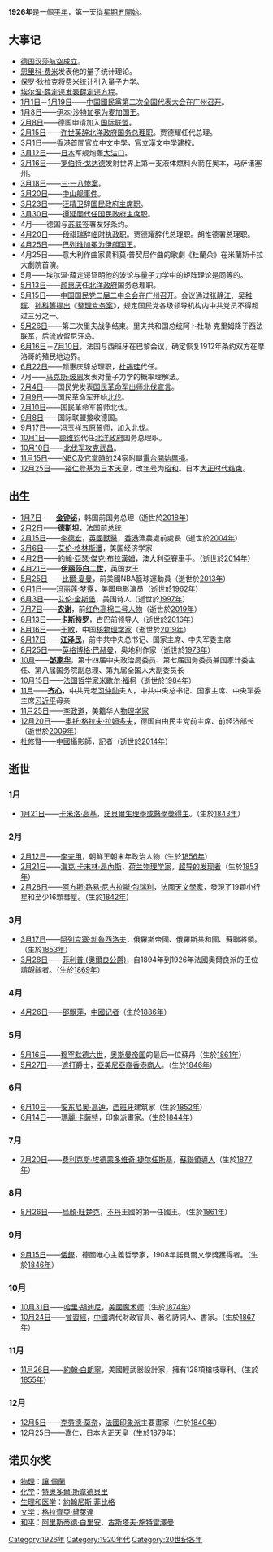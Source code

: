 **1926年**是一個[平年](https://zh.wikipedia.org/wiki/平年 "wikilink")，第一天從[星期五開始](https://zh.wikipedia.org/wiki/星期五 "wikilink")。

## 大事记

  - [德国汉莎航空成立](https://zh.wikipedia.org/wiki/德国汉莎航空 "wikilink")。
  - [恩里科·费米](../Page/恩里科·费米.md "wikilink")发表他的量子统计理论。
  - [保罗·狄拉克](../Page/保罗·狄拉克.md "wikilink")将[费米统计引入](https://zh.wikipedia.org/wiki/费米统计 "wikilink")[量子力学](../Page/量子力学.md "wikilink")。
  - [埃尔温·薛定谔发表](https://zh.wikipedia.org/wiki/薛定谔 "wikilink")[薛定谔方程](../Page/薛定谔方程.md "wikilink")。
  - [1月1日](../Page/1月1日.md "wikilink")－[1月19日](../Page/1月19日.md "wikilink")——[中国國民黨第二次全国代表大会在](https://zh.wikipedia.org/wiki/中国國民黨第二次全国代表大会 "wikilink")[广州召开](https://zh.wikipedia.org/wiki/广州 "wikilink")。
  - [1月8日](../Page/1月8日.md "wikilink")——[伊本·沙特加冕为](../Page/阿卜杜勒-阿齐兹·本·阿卜杜拉赫曼·本·费萨尔·阿勒沙特.md "wikilink")[麦加国王](../Page/麥加.md "wikilink")。
  - [2月8日](../Page/2月8日.md "wikilink")——德国申请加入[国际联盟](../Page/國際聯盟.md "wikilink")。
  - [2月15日](../Page/2月15日.md "wikilink")——[许世英辞](https://zh.wikipedia.org/wiki/许世英 "wikilink")[北洋政府](../Page/北洋政府.md "wikilink")[国务总理职](../Page/中華民國國務總理.md "wikilink")。贾德耀任代总理。
  - [3月1日](../Page/3月1日.md "wikilink")——[香港](../Page/香港.md "wikilink")首間官立中文中學，[官立漢文中學建校](https://zh.wikipedia.org/wiki/官立漢文中學 "wikilink")。
  - [3月12日](../Page/3月12日.md "wikilink")——[日本](../Page/日本.md "wikilink")军舰炮轰[大沽口](https://zh.wikipedia.org/wiki/大沽 "wikilink")。
  - [3月16日](../Page/3月16日.md "wikilink")——[罗伯特·戈达德](../Page/罗伯特·戈达德.md "wikilink")发射世界上第一支液体燃料火箭在奥本，马萨诸塞州。
  - [3月18日](../Page/3月18日.md "wikilink")——[三·一八惨案](https://zh.wikipedia.org/wiki/三·一八惨案 "wikilink")。
  - [3月20日](../Page/3月20日.md "wikilink")——[中山舰事件](../Page/中山舰事件.md "wikilink")。
  - [3月23日](../Page/3月23日.md "wikilink")——[汪精卫](../Page/汪精卫.md "wikilink")辞[国民政府主席职](https://zh.wikipedia.org/wiki/国民政府主席 "wikilink")。
  - [3月30日](../Page/3月30日.md "wikilink")——[谭延闓代任国民政府主席职](https://zh.wikipedia.org/wiki/谭延闓 "wikilink")。
  - 4月——德国与[苏联](../Page/苏联.md "wikilink")签署友好条约。
  - [4月20日](../Page/4月20日.md "wikilink")——[段祺瑞](../Page/段祺瑞.md "wikilink")辞[临时执政职](../Page/中華民國大總統.md "wikilink")。贾德耀辞代总理职。胡惟德署总理职。
  - [4月25日](../Page/4月25日.md "wikilink")——[巴列维加冕为](https://zh.wikipedia.org/wiki/穆罕默德·礼萨·巴列维 "wikilink")[伊朗国王](https://zh.wikipedia.org/wiki/伊朗 "wikilink")。
  - 4月25日——意大利作曲家賈科莫·普契尼作曲的歌劇《杜蘭朵》在米蘭斯卡拉大劇院首演。
  - 5月——埃尔温·薛定谔证明他的波论与量子力学中的矩阵理论是同等的。
  - [5月13日](../Page/5月13日.md "wikilink")——[颜惠庆](../Page/颜惠庆.md "wikilink")任[北洋政府](../Page/北洋政府.md "wikilink")国务总理职。
  - [5月15日](../Page/5月15日.md "wikilink")——[中国国民党二届二中全会在](https://zh.wikipedia.org/wiki/中国国民党 "wikilink")[广州召开](https://zh.wikipedia.org/wiki/广州 "wikilink")。会议通过[张静江](https://zh.wikipedia.org/wiki/张静江 "wikilink")、[吴稚晖](https://zh.wikipedia.org/wiki/吴稚晖 "wikilink")、[孙科等提出](https://zh.wikipedia.org/wiki/孙科 "wikilink")《[整理党务案](https://zh.wikipedia.org/wiki/整理党务案 "wikilink")》，规定国民党各级领导机构内中共党员不得超过三分之一。
  - [5月26日](../Page/5月26日.md "wikilink")——第二次里夫战争结束。里夫共和国总统阿卜杜勒·克里姆降于西法联军，后流放留尼汪岛。
  - [6月16日](../Page/6月16日.md "wikilink")－[7月10日](https://zh.wikipedia.org/wiki/7月10日 "wikilink")，法国与西班牙在巴黎会议，确定恢复1912年条约双方在摩洛哥的殖民地边界。
  - [6月22日](../Page/6月22日.md "wikilink")——颜惠庆辞总理职，[杜錫珪](../Page/杜錫珪.md "wikilink")代任。
  - 7月——[马克斯·玻恩](../Page/马克斯·玻恩.md "wikilink")发表对量子力学的概率理解法。
  - [7月4日](../Page/7月4日.md "wikilink")——国民党发表[国民革命军出师](../Page/國民革命軍.md "wikilink")[北伐宣言](https://zh.wikipedia.org/wiki/北伐 "wikilink")。
  - [7月9日](https://zh.wikipedia.org/wiki/7月9日 "wikilink")——国民革命军开始[北伐](https://zh.wikipedia.org/wiki/北伐 "wikilink")。
  - [7月10日](https://zh.wikipedia.org/wiki/7月10日 "wikilink")——国民革命军誓师北伐。
  - [9月8日](../Page/9月8日.md "wikilink")——国际联盟接收德国。
  - [9月17日](../Page/9月17日.md "wikilink")——[冯玉祥](../Page/冯玉祥.md "wikilink")五原誓师，加入北伐。
  - [10月1日](../Page/10月1日.md "wikilink")——[顾维钧](../Page/顾维钧.md "wikilink")代任[北洋政府](../Page/北洋政府.md "wikilink")国务总理职。
  - [10月10日](../Page/10月10日.md "wikilink")——[北伐军攻克](../Page/國民革命軍.md "wikilink")[武昌](https://zh.wikipedia.org/wiki/武昌 "wikilink")。
  - [11月15日](../Page/11月15日.md "wikilink")——[NBC及它當時的](https://zh.wikipedia.org/wiki/NBC "wikilink")24家附屬[電台開始](https://zh.wikipedia.org/wiki/電台 "wikilink")[廣播](https://zh.wikipedia.org/wiki/廣播 "wikilink")。
  - [12月25日](../Page/12月25日.md "wikilink")——[裕仁登基为](../Page/昭和天皇.md "wikilink")[日本天皇](https://zh.wikipedia.org/wiki/日本天皇 "wikilink")，改[年号](../Page/年号.md "wikilink")为[昭和](../Page/昭和.md "wikilink")。日本[大正时代结束](https://zh.wikipedia.org/wiki/大正时代 "wikilink")。

## 出生

  - [1月7日](../Page/1月7日.md "wikilink")——**[金钟泌](https://zh.wikipedia.org/wiki/金钟泌 "wikilink")**，韩国前国务总理（逝世於[2018年](../Page/2018年.md "wikilink")）
  - [2月2日](../Page/2月2日.md "wikilink")——**[德斯坦](../Page/瓦勒里·季斯卡·德斯坦.md "wikilink")**，法国前总统
  - [2月15日](../Page/2月15日.md "wikilink")——[李德宏](../Page/李德宏.md "wikilink")，[英國](https://zh.wikipedia.org/wiki/英國 "wikilink")[獸醫](https://zh.wikipedia.org/wiki/獸醫 "wikilink")，[香港](../Page/香港.md "wikilink")漁農處前處長（逝世於[2004年](../Page/2004年.md "wikilink")）
  - [3月6日](../Page/3月6日.md "wikilink")——[艾伦·格林斯潘](https://zh.wikipedia.org/wiki/阿伦·格林斯潘 "wikilink")，美国经济学家
  - [4月2日](../Page/4月2日.md "wikilink")——[約翰·亞瑟·傑克·布拉漢姆](https://zh.wikipedia.org/wiki/約翰·亞瑟·傑克·布拉漢姆 "wikilink")，澳大利亞賽車手。（逝世於[2014年](../Page/2014年.md "wikilink")）
  - [4月21日](../Page/4月21日.md "wikilink")——**[伊丽莎白二世](../Page/伊丽莎白二世.md "wikilink")**，英国女王
  - [5月25日](../Page/5月25日.md "wikilink")——[比爾·夏曼](https://zh.wikipedia.org/wiki/比爾·夏曼 "wikilink")，前美國NBA籃球運動員（逝世於[2013年](../Page/2013年.md "wikilink")）
  - [6月1日](../Page/6月1日.md "wikilink")——[玛丽莲·梦露](../Page/玛丽莲·梦露.md "wikilink")，美国电影演员（逝世於[1962年](../Page/1962年.md "wikilink")）
  - [6月3日](../Page/6月3日.md "wikilink")——[艾伦·金斯堡](../Page/艾伦·金斯堡.md "wikilink")，美国诗人（逝世於[1997年](../Page/1997年.md "wikilink")）
  - [7月7日](https://zh.wikipedia.org/wiki/7月7日 "wikilink")——**[农谢](../Page/农谢.md "wikilink")**，前[红色高棉二号人物](https://zh.wikipedia.org/wiki/红色高棉 "wikilink")（逝世於[2019年](../Page/2019年.md "wikilink")）
  - [8月13日](../Page/8月13日.md "wikilink")——**[卡斯特罗](https://zh.wikipedia.org/wiki/菲德爾·卡斯特羅 "wikilink")**，古巴前领导人（逝世於[2016年](../Page/2016年.md "wikilink")）
  - [8月16日](../Page/8月16日.md "wikilink")——[于敏](../Page/于敏.md "wikilink")，中国[核物理学家](https://zh.wikipedia.org/wiki/核物理 "wikilink")（逝世於[2019年](../Page/2019年.md "wikilink")）
  - [8月17日](../Page/8月17日.md "wikilink")——**[江泽民](../Page/江泽民.md "wikilink")**，前中共中央总书记、国家主席、中央军委主席
  - [8月25日](../Page/8月25日.md "wikilink")——[英格博格·巴赫曼](../Page/英格博格·巴赫曼.md "wikilink")，奥地利作家（逝世於[1973年](../Page/1973年.md "wikilink")）
  - [10月](../Page/10月.md "wikilink")——**[邹家华](../Page/邹家华.md "wikilink")**，第十四届中央政治局委员、第七届国务委员兼国家计委主任、第八届国务院副总理、第九届全国人大副委员长
  - [10月15日](../Page/10月15日.md "wikilink")——[法国](https://zh.wikipedia.org/wiki/法国 "wikilink")[哲学家](https://zh.wikipedia.org/wiki/哲学家 "wikilink")[米歇尔·福柯](../Page/米歇尔·福柯.md "wikilink")（逝世於[1984年](../Page/1984年.md "wikilink")）
  - [11月](../Page/11月.md "wikilink")——**[齐心](../Page/齐心.md "wikilink")**，中共元老[习仲勋](../Page/习仲勋.md "wikilink")夫人，中共中央总书记、国家主席、中央军委主席[习近平](../Page/习近平.md "wikilink")母亲
  - [11月25日](../Page/11月25日.md "wikilink")——[李政道](../Page/李政道.md "wikilink")，美籍华人[物理学家](../Page/物理学家.md "wikilink")
  - [12月20日](../Page/12月20日.md "wikilink")——[奥托·格拉夫·拉姆多夫](https://zh.wikipedia.org/wiki/奥托·格拉夫·拉姆多夫 "wikilink")，德国自由民主党前主席、前经济部长（逝世於[2009年](../Page/2009年.md "wikilink")）
  - [杜修賢](https://zh.wikipedia.org/wiki/杜修賢 "wikilink")——[中國](../Page/中國.md "wikilink")攝影師，記者（逝世於[2014年](../Page/2014年.md "wikilink")）

## 逝世

### 1月

  - [1月21日](https://zh.wikipedia.org/wiki/1月21日 "wikilink")——[卡米洛·高基](https://zh.wikipedia.org/wiki/卡米洛·高基 "wikilink")，[諾貝爾生理學或醫學獎得主](https://zh.wikipedia.org/wiki/諾貝爾生理學或醫學獎 "wikilink")。（生於[1843年](https://zh.wikipedia.org/wiki/1843年 "wikilink")）

### 2月

  - [2月12日](../Page/2月12日.md "wikilink")——[李完用](../Page/李完用.md "wikilink")，朝鮮王朝末年政治人物（生於[1856年](../Page/1856年.md "wikilink")）
  - [2月21日](../Page/2月21日.md "wikilink")——[海克·卡末林·昂內斯](../Page/海克·卡末林·昂內斯.md "wikilink")，[荷兰](../Page/荷兰.md "wikilink")[物理学家](../Page/物理学家.md "wikilink")，[超导的发现者](../Page/超导现象.md "wikilink")（生於[1853年](../Page/1853年.md "wikilink")）
  - [2月28日](../Page/2月28日.md "wikilink")——[阿方斯·路易·尼古拉斯·包瑞利](../Page/阿方斯·路易·尼古拉斯·包瑞利.md "wikilink")，[法國](https://zh.wikipedia.org/wiki/法國 "wikilink")[天文學家](https://zh.wikipedia.org/wiki/天文學家 "wikilink")，發現了19顆小行星和至少16顆彗星。（生於[1842年](https://zh.wikipedia.org/wiki/1842年 "wikilink")）

### 3月

  - [3月17日](../Page/3月17日.md "wikilink")——[阿列克塞·勃魯西洛夫](https://zh.wikipedia.org/wiki/阿列克塞·勃魯西洛夫 "wikilink")，俄羅斯帝國、俄羅斯共和國、蘇聯將領。（生於[1853年](../Page/1853年.md "wikilink")）
  - [3月28日](../Page/3月28日.md "wikilink")——[菲利普 (奧爾良公爵)](https://zh.wikipedia.org/wiki/菲利普_\(奧爾良公爵\) "wikilink")，自1894年到1926年法國奧爾良派的王位請覬覦者。（生於[1869年](https://zh.wikipedia.org/wiki/1869年 "wikilink")）

### 4月

  - [4月26日](../Page/4月26日.md "wikilink")——[邵飘萍](../Page/邵飘萍.md "wikilink")，[中國记者](https://zh.wikipedia.org/wiki/中国 "wikilink")（生於[1886年](../Page/1886年.md "wikilink")）

### 5月

  - [5月16日](../Page/5月16日.md "wikilink")——[穆罕默德六世](../Page/穆罕默德六世_\(奥斯曼帝国\).md "wikilink")，[奥斯曼帝国](../Page/奥斯曼帝国.md "wikilink")的最后一位蘇丹（生於[1861年](../Page/1861年.md "wikilink")）
  - [5月27日](../Page/5月27日.md "wikilink")——[遮打](../Page/遮打.md "wikilink")爵士，[亞美尼亞裔](https://zh.wikipedia.org/wiki/亞美尼亞 "wikilink")[香港](../Page/香港.md "wikilink")[商人](https://zh.wikipedia.org/wiki/實業家 "wikilink")。（生於[1846年](https://zh.wikipedia.org/wiki/1846年 "wikilink")）

### 6月

  - [6月10日](../Page/6月10日.md "wikilink")——[安东尼奥·高迪](https://zh.wikipedia.org/wiki/安东尼奥·高迪 "wikilink")，[西班牙](../Page/西班牙.md "wikilink")建筑家（生於[1852年](https://zh.wikipedia.org/wiki/1852年 "wikilink")）
  - [6月14日](../Page/6月14日.md "wikilink")——[瑪麗·卡薩特](https://zh.wikipedia.org/wiki/瑪麗·卡薩特 "wikilink")，印象派畫家。（生於[1844年](../Page/1844年.md "wikilink")）

### 7月

  - [7月20日](https://zh.wikipedia.org/wiki/7月20日 "wikilink")——[费利克斯·埃德蒙多维奇·捷尔任斯基](../Page/费利克斯·埃德蒙多维奇·捷尔任斯基.md "wikilink")，[蘇聯領導人](../Page/苏联.md "wikilink")（生於[1877年](../Page/1877年.md "wikilink")）

### 8月

  - [8月26日](../Page/8月26日.md "wikilink")——[烏顏·旺楚克](https://zh.wikipedia.org/wiki/烏顏·旺楚克 "wikilink")，[不丹](../Page/不丹.md "wikilink")王國的第一任國王。（生於[1861年](../Page/1861年.md "wikilink")）

### 9月

  - [9月15日](../Page/9月15日.md "wikilink")——[倭鏗](https://zh.wikipedia.org/wiki/倭鏗 "wikilink")，德國唯心主義哲學家，1908年諾貝爾文學獎獲得者。（生於[1846年](https://zh.wikipedia.org/wiki/1846年 "wikilink")）

### 10月

  - [10月31日](../Page/10月31日.md "wikilink")——[哈里·胡迪尼](https://zh.wikipedia.org/wiki/哈里·胡迪尼 "wikilink")，[美國魔术师](https://zh.wikipedia.org/wiki/美國 "wikilink")（生於[1874年](https://zh.wikipedia.org/wiki/1874年 "wikilink")）
  - [10月24日](../Page/10月24日.md "wikilink")——[曾習經](https://zh.wikipedia.org/wiki/曾習經 "wikilink")，[中國](../Page/中國.md "wikilink")清代財政官員、著名詩詞人、書家。（生於[1867年](../Page/1867年.md "wikilink")）

### 11月

  - [11月26日](../Page/11月26日.md "wikilink")——[約翰·白朗寧](https://zh.wikipedia.org/wiki/約翰·白朗寧 "wikilink")，美國輕武器設計家，擁有128項槍枝專利。（生於[1855年](../Page/1855年.md "wikilink")）

### 12月

  - [12月5日](../Page/12月5日.md "wikilink")——[克劳德·莫奈](https://zh.wikipedia.org/wiki/克洛德·莫內 "wikilink")，[法國](https://zh.wikipedia.org/wiki/法国 "wikilink")[印象派](../Page/印象派.md "wikilink")主要畫家（生於[1840年](../Page/1840年.md "wikilink")）
  - [12月25日](../Page/12月25日.md "wikilink")——[嘉仁](https://zh.wikipedia.org/wiki/嘉仁 "wikilink")，日本[大正天皇](../Page/大正天皇.md "wikilink")（生於[1879年](../Page/1879年.md "wikilink")）

## 诺贝尔奖

  - [物理](../Page/诺贝尔物理学奖.md "wikilink")：[讓·佩蘭](https://zh.wikipedia.org/wiki/讓·佩蘭 "wikilink")
  - [化学](../Page/诺贝尔化学奖.md "wikilink")：[特奧多爾·斯韋德貝里](https://zh.wikipedia.org/wiki/特奧多爾·斯韋德貝里 "wikilink")
  - [生理和医学](../Page/诺贝尔生理学或医学奖.md "wikilink")：[約翰尼斯·菲比格](../Page/約翰尼斯·菲比格.md "wikilink")
  - [文学](../Page/诺贝尔文学奖.md "wikilink")：[格拉齊亞·黛萊達](../Page/格拉齊亞·黛萊達.md "wikilink")
  - [和平](../Page/诺贝尔和平奖.md "wikilink")：[阿里斯蒂德·白里安](../Page/阿里斯蒂德·白里安.md "wikilink")、[古斯塔夫·施特雷澤曼](../Page/古斯塔夫·施特雷澤曼.md "wikilink")

[Category:1926年](https://zh.wikipedia.org/wiki/Category:1926年 "wikilink") [Category:1920年代](https://zh.wikipedia.org/wiki/Category:1920年代 "wikilink") [Category:20世纪各年](https://zh.wikipedia.org/wiki/Category:20世纪各年 "wikilink")